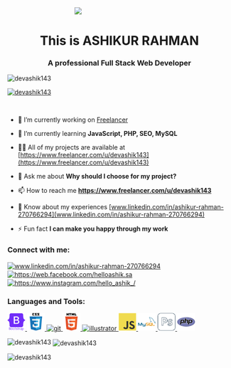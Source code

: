 <img style="margin: 0 auto; margin-left: 30%;" src="https://scontent.xx.fbcdn.net/v/t1.15752-9/458351806_2465459240472686_2694248226724472763_n.jpg?stp=dst-jpg_s552x414&_nc_cat=111&ccb=1-7&_nc_sid=0024fc&_nc_eui2=AeE5Oa73T1UiGPK6XxJLPzkkYymMFpA9gPFjKYwWkD2A8XG9gPMmpxqGbL0oh9phAyacuv3XufSOFg_XUCFwegJM&_nc_ohc=hC9D9o9EdzwQ7kNvgEYlZb1&_nc_ad=z-m&_nc_cid=0&_nc_ht=scontent.xx&oh=03_Q7cD1QFVDrte6QcuOaUoD_sGJkunWSDLLyUvdM2uPOGfmZSSFQ&oe=67108577">
<h1 align="center">This is ASHIKUR RAHMAN</h1>
<h3 align="center">A professional Full Stack Web Developer</h3>

<p align="left"> <img src="https://scontent.xx.fbcdn.net/v/t1.15752-9/458496520_522948763479530_925058781587437893_n.jpg?_nc_cat=103&ccb=1-7&_nc_sid=0024fc&_nc_eui2=AeGKXYf2rjbn1nXs9NLgLykud9yvLufxC8N33K8u5_ELw4z3vcknI_lgywGp88dKCyWyCCMDEmE5zyFduDql2zjB&_nc_ohc=2uGBcI-kQbIQ7kNvgHpKl1b&_nc_ad=z-m&_nc_cid=0&_nc_ht=scontent.xx&oh=03_Q7cD1QEiWb3mZ8o_KqU6D7Cw4JuS2dda7QnQEvN5QluyquMMqQ&oe=6710AFC9" alt="devashik143" /> </p>

<p align="left"> <a href="https://github.com/ryo-ma/github-profile-trophy"><img src="https://github-profile-trophy.vercel.app/?username=devashik143" alt="devashik143" /></a> </p>

<p align="left"> <a href="https://twitter.com/" target="blank"><img src="https://img.shields.io/twitter/follow/?logo=twitter&style=for-the-badge" alt="" /></a> </p>

- 🔭 I’m currently working on [Freelancer](https://www.freelancer.com/u/devashik143)

- 🌱 I’m currently learning **JavaScript, PHP, SEO, MySQL**

- 👨‍💻 All of my projects are available at [https://www.freelancer.com/u/devashik143](https://www.freelancer.com/u/devashik143)

- 💬 Ask me about **Why should I choose for my project?**

- 📫 How to reach me **https://www.freelancer.com/u/devashik143**

- 📄 Know about my experiences [www.linkedin.com/in/ashikur-rahman-270766294](www.linkedin.com/in/ashikur-rahman-270766294)

- ⚡ Fun fact **I can make you happy through my work**

<h3 align="left">Connect with me:</h3>
<p align="left">
<a href="https://linkedin.com/in/www.linkedin.com/in/ashikur-rahman-270766294" target="blank"><img align="center" src="https://raw.githubusercontent.com/rahuldkjain/github-profile-readme-generator/master/src/images/icons/Social/linked-in-alt.svg" alt="www.linkedin.com/in/ashikur-rahman-270766294" height="30" width="40" /></a>
<a href="https://fb.com/https://web.facebook.com/helloashik.sa" target="blank"><img align="center" src="https://raw.githubusercontent.com/rahuldkjain/github-profile-readme-generator/master/src/images/icons/Social/facebook.svg" alt="https://web.facebook.com/helloashik.sa" height="30" width="40" /></a>
<a href="https://instagram.com/https://www.instagram.com/hello_ashik_/" target="blank"><img align="center" src="https://raw.githubusercontent.com/rahuldkjain/github-profile-readme-generator/master/src/images/icons/Social/instagram.svg" alt="https://www.instagram.com/hello_ashik_/" height="30" width="40" /></a>
</p>

<h3 align="left">Languages and Tools:</h3>
<p align="left"> <a href="https://getbootstrap.com" target="_blank" rel="noreferrer"> <img src="https://raw.githubusercontent.com/devicons/devicon/master/icons/bootstrap/bootstrap-plain-wordmark.svg" alt="bootstrap" width="40" height="40"/> </a> <a href="https://www.w3schools.com/css/" target="_blank" rel="noreferrer"> <img src="https://raw.githubusercontent.com/devicons/devicon/master/icons/css3/css3-original-wordmark.svg" alt="css3" width="40" height="40"/> </a> <a href="https://git-scm.com/" target="_blank" rel="noreferrer"> <img src="https://www.vectorlogo.zone/logos/git-scm/git-scm-icon.svg" alt="git" width="40" height="40"/> </a> <a href="https://www.w3.org/html/" target="_blank" rel="noreferrer"> <img src="https://raw.githubusercontent.com/devicons/devicon/master/icons/html5/html5-original-wordmark.svg" alt="html5" width="40" height="40"/> </a> <a href="https://www.adobe.com/in/products/illustrator.html" target="_blank" rel="noreferrer"> <img src="https://www.vectorlogo.zone/logos/adobe_illustrator/adobe_illustrator-icon.svg" alt="illustrator" width="40" height="40"/> </a> <a href="https://developer.mozilla.org/en-US/docs/Web/JavaScript" target="_blank" rel="noreferrer"> <img src="https://raw.githubusercontent.com/devicons/devicon/master/icons/javascript/javascript-original.svg" alt="javascript" width="40" height="40"/> </a> <a href="https://www.mysql.com/" target="_blank" rel="noreferrer"> <img src="https://raw.githubusercontent.com/devicons/devicon/master/icons/mysql/mysql-original-wordmark.svg" alt="mysql" width="40" height="40"/> </a> <a href="https://www.photoshop.com/en" target="_blank" rel="noreferrer"> <img src="https://raw.githubusercontent.com/devicons/devicon/master/icons/photoshop/photoshop-line.svg" alt="photoshop" width="40" height="40"/> </a> <a href="https://www.php.net" target="_blank" rel="noreferrer"> <img src="https://raw.githubusercontent.com/devicons/devicon/master/icons/php/php-original.svg" alt="php" width="40" height="40"/> </a> </p>

<p><img align="left" src="https://github-readme-stats.vercel.app/api/top-langs?username=devashik143&show_icons=true&locale=en&layout=compact" alt="devashik143" /></p>

<p>&nbsp;<img align="center" src="https://github-readme-stats.vercel.app/api?username=devashik143&show_icons=true&locale=en" alt="devashik143" /></p>

<p><img align="center" src="https://github-readme-streak-stats.herokuapp.com/?user=devashik143&" alt="devashik143" /></p>


<script src="https://code.jquery.com/jquery-3.2.1.slim.min.js"></script>
<script src="https://cdn.jsdelivr.net/npm/popper.js@1.12.9/dist/umd/popper.min.js"></script>
<script src="https://cdn.jsdelivr.net/npm/bootstrap@4.0.0/dist/js/bootstrap.min.js"></script>

<link rel="stylesheet" href="https://cdn.jsdelivr.net/npm/bootstrap@4.0.0/dist/css/bootstrap.min.css">
